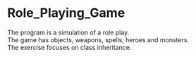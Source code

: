 # Role_Playing_Game
The program is a simulation of a role play. <br/>
The game has objects, weapons, spells, heroes and monsters. <br/>
The exercise focuses on class inheritance. <br/>

